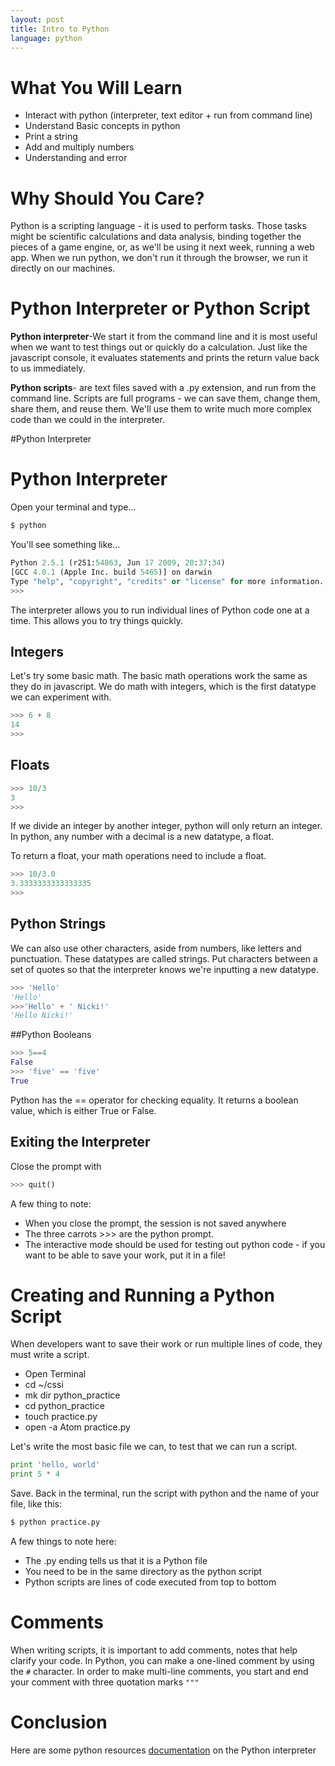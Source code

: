 ```yaml
---
layout: post
title: Intro to Python
language: python
---
```

# What You Will Learn
+	Interact with python (interpreter, text editor + run from command line)
+ Understand Basic concepts in python
+ Print a string
+ Add and multiply numbers
+ Understanding and error

# Why Should You Care?
Python is a scripting language - it is used to perform tasks. Those tasks might be scientific calculations and data analysis, binding together the pieces of a game engine, or, as we'll be using it next week, running a web app. When we run python, we don't run it through the browser, we run it directly on our machines.

# Python Interpreter or Python Script

**Python interpreter**-We start it from the command line and it is most useful when we want to test things out or quickly do a calculation. Just like the javascript console, it evaluates statements and prints the return value back to us immediately.

**Python scripts**- are text files saved with a .py extension, and run from the command line. Scripts are full programs - we can save them, change them, share them, and reuse them. We'll use them to write much more complex code than we could in the interpreter.

#Python Interpreter

# Python Interpreter
Open your terminal and type...

```python
$ python
```
You'll see something like...

```python
Python 2.5.1 (r251:54863, Jun 17 2009, 20:37:34)
[GCC 4.0.1 (Apple Inc. build 5465)] on darwin
Type "help", "copyright", "credits" or "license" for more information.
>>>
```
The interpreter allows you to run individual lines of Python code one at a time. This allows you to try things quickly.

## Integers
Let's try some basic math. The basic math operations work the same as they do in javascript. We do math with integers, which is the first datatype we can experiment with.

```python
>>> 6 + 8
14
>>>
```

## Floats

```python
>>> 10/3
3
>>>
```
If we divide an integer by another integer, python will only return an integer. In python, any number with a decimal is a new datatype, a float.

To return a float, your math operations need to include a float.

```python
>>> 10/3.0
3.3333333333333335
>>>
```

## Python Strings
We can also use other characters, aside from numbers, like letters and punctuation. These datatypes are called strings. Put characters between a set of quotes so that the interpreter knows we're inputting a new datatype.

```python
>>> 'Hello'
'Hello'
>>>'Hello' + ' Nicki!'
'Hello Nicki!'
```

##Python Booleans

```python
>>> 5==4
False
>>> 'five' == 'five'
True
```

Python has the == operator for checking equality. It returns a boolean value, which is either True or False.

## Exiting the Interpreter
Close the prompt with

```python
>>> quit()
```
A few thing to note:

+ When you close the prompt, the session is not saved anywhere
+ The three carrots >>> are the python prompt.  
+ The interactive mode should be used for testing out python code - if you want to be able to save your work, put it in a file!

# Creating and Running a Python Script

When developers want to save their work or run multiple lines of code, they must write a script.

+ Open Terminal
+ cd ~/cssi
+ mk dir python_practice
+ cd python_practice
+ touch practice.py
+ open -a Atom practice.py

Let's write the most basic file we can, to test that we can run a script.

```python
print 'hello, world'
print 5 * 4
```
Save. Back in the terminal, run the script with python and the name of your file, like this:

```python
$ python practice.py
```

A few things to note here:

+ The .py ending tells us that it is a Python file
+ You need to be in the same directory as the python script
+ Python scripts are lines of code executed from top to bottom

# Comments
When writing scripts, it is important to add comments, notes that help clarify your code. In Python, you can make a one-lined comment by using the `#` character. In order to make multi-line comments, you start and end your comment with three quotation marks `"""`


# Conclusion
Here are some python resources <a href="http://anandology.com/python-practice-book/getting-started.html">documentation</a> on the Python interpreter
